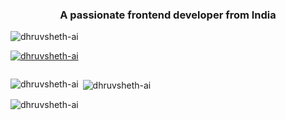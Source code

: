 <h3 align="center">A passionate frontend developer from India</h3>

<p align="left"> <img src="https://komarev.com/ghpvc/?username=dhruvsheth-ai&label=Profile%20views&color=0e75b6&style=flat" alt="dhruvsheth-ai" /> </p>

<p align="left"> <a href="https://github.com/ryo-ma/github-profile-trophy"><img src="https://github-profile-trophy.vercel.app/?username=dhruvsheth-ai" alt="dhruvsheth-ai" /></a> </p>

<p align="left"> <a href="https://twitter.com/" target="blank"><img src="https://img.shields.io/twitter/follow/?logo=twitter&style=for-the-badge" alt="" /></a> </p>


<p><img align="left" src="https://github-readme-stats.vercel.app/api/top-langs?username=dhruvsheth-ai&show_icons=true&locale=en&layout=compact" alt="dhruvsheth-ai" /></p>

<p>&nbsp;<img align="center" src="https://github-readme-stats.vercel.app/api?username=dhruvsheth-ai&show_icons=true&locale=en" alt="dhruvsheth-ai" /></p>

<p><img align="center" src="https://github-readme-streak-stats.herokuapp.com/?user=dhruvsheth-ai&" alt="dhruvsheth-ai" /></p>

